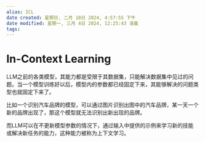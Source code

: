 ```yaml
---
alias: ICL
date created: 星期日, 二月 18日 2024, 4:57:55 下午
date modified: 星期一, 三月 4日 2024, 12:25:43 凌晨
tags: 
---
```


# In-Context Learning

LLM之前的各类模型，其能力都是受限于其数据集，只能解决数据集中见过的问题。当一个模型训练好以后，模型内的参数都已经固定下来，其能够解决的问题类型也就固定下来了。

比如一个识别汽车品牌的模型，可以通过图片识别出图中的汽车品牌，某一天一个新的品牌出现了，那这个模型就无法识别出新出现的品牌。

而LLM可以在不更新模型参数的情况下，通过输入中提供的示例来学习新的技能或解决新任务的能力，这种能力被称为上下文学习。